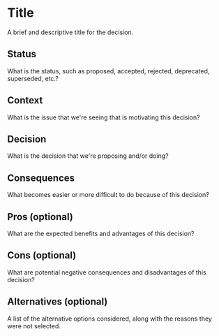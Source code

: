 # Title

A brief and descriptive title for the decision.

## Status

What is the status, such as proposed, accepted, rejected, deprecated, superseded, etc.?

## Context

What is the issue that we're seeing that is motivating this decision?

## Decision

What is the decision that we're proposing and/or doing?

## Consequences

What becomes easier or more difficult to do because of this decision?

## Pros (optional)

What are the expected benefits and advantages of this decision?

## Cons (optional)

What are potential negative consequences and disadvantages of this decision?

## Alternatives (optional)

A list of the alternative options considered, along with the reasons they were not selected.
